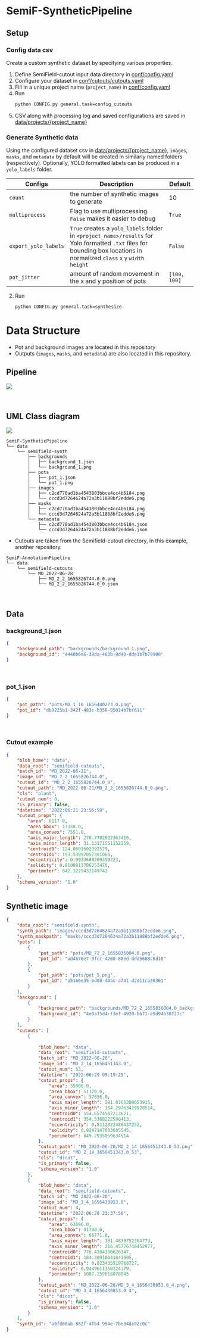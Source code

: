 # SemiF-SyntheticPipeline

## Setup

### Config data csv
Create a custom synthetic dataset by specifying various properties.

1. Define SemiField-cutout input data directory in [conf/config.yaml](conf/config.yaml#L31)
2. Configure your dataset in [conf/cutouts/cutouts.yaml](conf/cutouts/cutouts.yaml)
3. Fill in a unique project name (`project_name`) in [conf/config.yaml](conf/cutouts/cutouts.yaml#L)
3. Run
    ```bash
    python CONFIG.py general.task=config_cutouts
    ```
4. CSV along with processing log and saved configurations are saved in [data/projects/{project_name}](data/projects)

### Generate Synthetic data

Using the configured dataset csv in [data/projects/{project_name}](data/projects), `images`, `masks`, and `metadata` by default will be created in similarly named folders (respectively). Optionally, YOLO formatted labels can be produced in a `yolo_labels` folder.

| Configs | Description | Default |
| --- | --- | --- |
| `count` | the number of synthetic images to generate | 10 |
| `multiprocess` | Flag to use multiprocessing. `False` makes it easier to debug | `True` |
| `export_yolo_labels` | `True` creates a `yolo_labels` folder in `<project_name>/results` for Yolo formatted `.txt` files for bounding box locations in normalized `class` `x` `y` `width` `height` | `False` |
| `pot_jitter` | amount of random movement in the x and y position of pots | `[100, 100]` |

2. Run
    ```bash
    python CONFIG.py general.task=synthesize
    ```

# Data Structure

* Pot and background images are located in this repository
* Outputs (`images`, `masks`, and `metadata`) are also located in this repository.


## Pipeline
![](asset/Pipeline_flowchart.png)

<br>

## UML Class diagram

![](asset/Class_diagrams-synthetic.png)


```
SemiF-SyntheticPipeline
└── data
    └── semifield-synth
        ├── backgrounds
        │   ├── background_1.json
        │   └── background_1.png
        ├── pots
        │   ├── pot_1.json
        │   └── pot_1.png
        ├── images
        │   ├── c2cd770ad1ba4543803bbce4cc4b6184.png
        │   └── cccd3d7264624a72a3b11888bf2edde6.png
        ├── masks
        │   ├── c2cd770ad1ba4543803bbce4cc4b6184.png
        │   └── cccd3d7264624a72a3b11888bf2edde6.png
        └── metadata
            ├── c2cd770ad1ba4543803bbce4cc4b6184.json
            └── cccd3d7264624a72a3b11888bf2edde6.json
```  
* Cutouts are taken from the Semifield-cutout directory, in this example, another repository.

```
SemiF-AnnotationPipeline
└── data
    └── semifield-cutouts
        └── MD_2022-06-28
            ├── MD_2_2_1655826744.0_0.png
            └── MD_2_2_1655826744.0_0.json
```
<br>

## Data

### background_1.json
```Json
{
    "background_path": "backgrounds/background_1.png",
    "background_id": "4440b6a6-38da-463b-8d40-dde1b7b79900"
}
```

<br>

### pot_1.json
```Json
{
    "pot_path": "pots/MD_1_16_1656440273.0.png",
    "pot_id": "db9225b1-342f-483c-b350-85014b7bf611"
}
```

<br>

### Cutout example
```Json
{
    "blob_home": "data",
    "data_root": "semifield-cutouts",
    "batch_id": "MD_2022-06-21",
    "image_id": "MD_2_2_1655826744.0",
    "cutout_id": "MD_2_2_1655826744.0_0",
    "cutout_path": "MD_2022-06-21/MD_2_2_1655826744.0_0.png",
    "cls": "plant",
    "cutout_num": 0,
    "is_primary": false,
    "datetime": "2022:06:21 23:56:59",
    "cutout_props": {
        "area": 6117.0,
        "area_bbox": 17358.0,
        "area_convex": 7551.0,
        "axis_major_length": 270.7782922363416,
        "axis_minor_length": 31.13171551152259,
        "centroid0": 124.0601602092529,
        "centroid1": 193.53997057381068,
        "eccentricity": 0.9933688209359223,
        "solidity": 0.8100913786253476,
        "perimeter": 642.3229432149742
    },
    "schema_version": "1.0"
}
```
## Synthetic image

```Json
{
    "data_root": "semifield-synth",
    "synth_path": "images/cccd3d7264624a72a3b11888bf2edde6.png",
    "synth_maskpath": "masks/cccd3d7264624a72a3b11888bf2edde6.png",
    "pots": [
        {
            "pot_path": "pots/MD_72_2_1655836004.0.png",
            "pot_id": "ad4676e7-9fcc-4280-80ed-ddd5688c6d10"
        },
        {
            "pot_path": "pots/pot_5.png",
            "pot_id": "a5166e35-bd08-40ac-a741-d2d11ca30361"
        }
    ],
    "background": [
        {
            "background_path": "backgrounds/MD_72_2_1655836004.0_background.png",
            "background_id": "4e0a75d4-f3ef-4920-b671-a9d94b38f27c"
        }
    ],
    "cutouts": [
        {
            
            "blob_home": "data",
            "data_root": "semifield-cutouts",
            "batch_id": "MD_2022-06-28",
            "image_id": "MD_2_14_1656451343.0",
            "cutout_num": 53,
            "datetime": "2022:06:29 05:19:25",
            "cutout_props": {
                "area": 35006.0,
                "area_bbox": 51170.0,
                "area_convex": 37856.0,
                "axis_major_length": 281.0165308653915,
                "axis_minor_length": 164.29763429928514,
                "centroid0": 554.6574587213621,
                "centroid1": 354.5368222590413,
                "eccentricity": 0.8112822486437252,
                "solidity": 0.9247147083685545,
                "perimeter": 849.2935059634514
            },
            "cutout_path": "MD_2022-06-28/MD_2_14_1656451343.0_53.png",
            "cutout_id": "MD_2_14_1656451343.0_53",
            "cls": "dicot",
            "is_primary": false,
            "schema_version": "1.0"
        },
        {
            "blob_home": "data",
            "data_root": "semifield-cutouts",
            "batch_id": "MD_2022-06-28",
            "image_id": "MD_3_4_1656430853.0",
            "cutout_num": 4,
            "datetime": "2022:06:28 23:37:56",
            "cutout_props": {
                "area": 63096.0,
                "area_bbox": 91780.0,
                "area_convex": 66771.0,
                "axis_major_length": 381.4839752304773,
                "axis_minor_length": 216.45776748452977,
                "centroid0": 776.4104380626347,
                "centroid1": 184.30910041841005,
                "eccentricity": 0.823435519768727,
                "solidity": 0.9449611358224379,
                "perimeter": 1087.259018078045
            },
            "cutout_path": "MD_2022-06-28/MD_3_4_1656430853.0_4.png",
            "cutout_id": "MD_3_4_1656430853.0_4",
            "cls": "dicot",
            "is_primary": false,
            "schema_version": "1.0"
        }
    ],
    "synth_id": "a6fd06ab-862f-4fb4-954e-7be34dc82c0c"
}
```